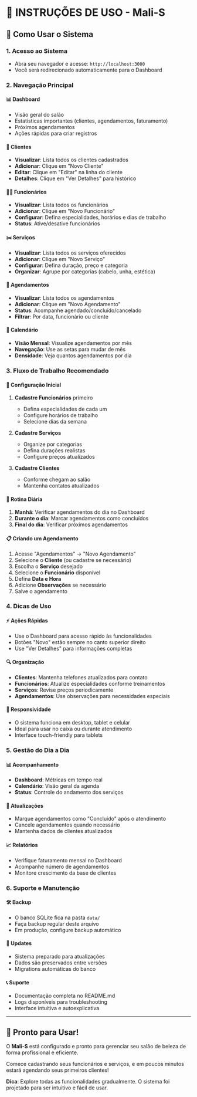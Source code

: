 # 🎯 INSTRUÇÕES DE USO - Mali-S

## 🚀 Como Usar o Sistema

### 1. **Acesso ao Sistema**
- Abra seu navegador e acesse: `http://localhost:3000`
- Você será redirecionado automaticamente para o Dashboard

### 2. **Navegação Principal**

#### 📊 **Dashboard**
- Visão geral do salão
- Estatísticas importantes (clientes, agendamentos, faturamento)
- Próximos agendamentos
- Ações rápidas para criar registros

#### 👥 **Clientes**
- **Visualizar**: Lista todos os clientes cadastrados
- **Adicionar**: Clique em "Novo Cliente"
- **Editar**: Clique em "Editar" na linha do cliente
- **Detalhes**: Clique em "Ver Detalhes" para histórico

#### 👨‍💼 **Funcionários**
- **Visualizar**: Lista todos os funcionários
- **Adicionar**: Clique em "Novo Funcionário"
- **Configurar**: Defina especialidades, horários e dias de trabalho
- **Status**: Ative/desative funcionários

#### ✂️ **Serviços**
- **Visualizar**: Lista todos os serviços oferecidos
- **Adicionar**: Clique em "Novo Serviço"
- **Configurar**: Defina duração, preço e categoria
- **Organizar**: Agrupe por categorias (cabelo, unha, estética)

#### 📅 **Agendamentos**
- **Visualizar**: Lista todos os agendamentos
- **Adicionar**: Clique em "Novo Agendamento"
- **Status**: Acompanhe agendado/concluído/cancelado
- **Filtrar**: Por data, funcionário ou cliente

#### 📆 **Calendário**
- **Visão Mensal**: Visualize agendamentos por mês
- **Navegação**: Use as setas para mudar de mês
- **Densidade**: Veja quantos agendamentos por dia

### 3. **Fluxo de Trabalho Recomendado**

#### 🏁 **Configuração Inicial**
1. **Cadastre Funcionários** primeiro
   - Defina especialidades de cada um
   - Configure horários de trabalho
   - Selecione dias da semana

2. **Cadastre Serviços**
   - Organize por categorias
   - Defina durações realistas
   - Configure preços atualizados

3. **Cadastre Clientes**
   - Conforme chegam ao salão
   - Mantenha contatos atualizados

#### 📝 **Rotina Diária**
1. **Manhã**: Verificar agendamentos do dia no Dashboard
2. **Durante o dia**: Marcar agendamentos como concluídos
3. **Final do dia**: Verificar próximos agendamentos

#### 📋 **Criando um Agendamento**
1. Acesse "Agendamentos" → "Novo Agendamento"
2. Selecione o **Cliente** (ou cadastre se necessário)
3. Escolha o **Serviço** desejado
4. Selecione o **Funcionário** disponível
5. Defina **Data e Hora**
6. Adicione **Observações** se necessário
7. Salve o agendamento

### 4. **Dicas de Uso**

#### ⚡ **Ações Rápidas**
- Use o Dashboard para acesso rápido às funcionalidades
- Botões "Novo" estão sempre no canto superior direito
- Use "Ver Detalhes" para informações completas

#### 🔍 **Organização**
- **Clientes**: Mantenha telefones atualizados para contato
- **Funcionários**: Atualize especialidades conforme treinamentos
- **Serviços**: Revise preços periodicamente
- **Agendamentos**: Use observações para necessidades especiais

#### 📱 **Responsividade**
- O sistema funciona em desktop, tablet e celular
- Ideal para usar no caixa ou durante atendimento
- Interface touch-friendly para tablets

### 5. **Gestão do Dia a Dia**

#### 📊 **Acompanhamento**
- **Dashboard**: Métricas em tempo real
- **Calendário**: Visão geral da agenda
- **Status**: Controle do andamento dos serviços

#### 🔄 **Atualizações**
- Marque agendamentos como "Concluído" após o atendimento
- Cancele agendamentos quando necessário
- Mantenha dados de clientes atualizados

#### 📈 **Relatórios**
- Verifique faturamento mensal no Dashboard
- Acompanhe número de agendamentos
- Monitore crescimento da base de clientes

### 6. **Suporte e Manutenção**

#### 🛠️ **Backup**
- O banco SQLite fica na pasta `data/`
- Faça backup regular deste arquivo
- Em produção, configure backup automático

#### 🔄 **Updates**
- Sistema preparado para atualizações
- Dados são preservados entre versões
- Migrations automáticas do banco

#### 📞 **Suporte**
- Documentação completa no README.md
- Logs disponíveis para troubleshooting
- Interface intuitiva e autoexplicativa

---

## 🎉 Pronto para Usar!

O **Mali-S** está configurado e pronto para gerenciar seu salão de beleza de forma profissional e eficiente. 

Comece cadastrando seus funcionários e serviços, e em poucos minutos estará agendando seus primeiros clientes!

**Dica**: Explore todas as funcionalidades gradualmente. O sistema foi projetado para ser intuitivo e fácil de usar.